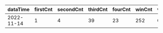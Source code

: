 |dataTime|firstCnt|secondCnt|thirdCnt|fourCnt|winCnt|vrate|wrate|
|-|-|-|-|-|-|-|-|
|2022-11-14|1|4|39|23|252|0%|0%|